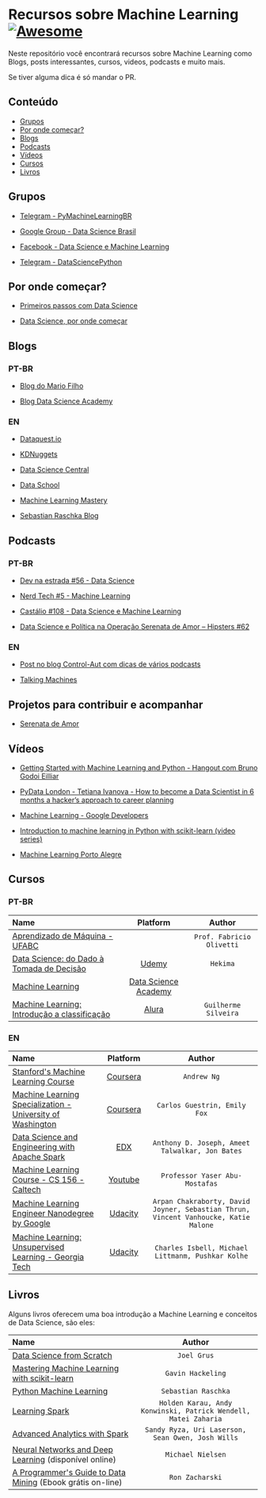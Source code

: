 # Recursos sobre Machine Learning [![Awesome](https://cdn.rawgit.com/sindresorhus/awesome/d7305f38d29fed78fa85652e3a63e154dd8e8829/media/badge.svg)](https://github.com/sindresorhus/awesome)

Neste repositório você encontrará recursos sobre Machine Learning como Blogs, posts interessantes, cursos, videos, podcasts e muito mais.

Se tiver alguma dica é só mandar o PR.

## Conteúdo 
<!-- 
	generated by readme-toc
	npm i -g readme-toc
	to generate just run `toc`
-->

<!-- toc -->
  * [Grupos](#grupos)
  * [Por onde começar?](#por-onde-começar)
  * [Blogs](#blogs)
  * [Podcasts](#podcasts)
  * [Vídeos](#vídeos)
  * [Cursos](#cursos)
  * [Livros](#livros)

<!-- toc stop -->

## Grupos

- [Telegram - PyMachineLearningBR](https://telegram.me/PyMachineLearningBR)

- [Google Group - Data Science Brasil](https://groups.google.com/forum/#!forum/data-science-brasil)

- [Facebook - Data Science e Machine Learning](https://www.facebook.com/groups/DataScienceMachineLearningBR/)

- [Telegram - DataSciencePython](https://t.me/datasciencepython)

## Por onde começar?

- [Primeiros passos com Data Science](http://www.lerrua.com/blog/2016/03/08/primeiros-passos-com-data-science/)

- [Data Science, por onde começar](https://inspiradanacomputacao.github.io/aprender/data-science-por-onde-comecar-parte1/)

## Blogs

### PT-BR

- [Blog do Mario Filho](http://mariofilho.com/)

- [Blog Data Science Academy](http://datascienceacademy.com.br/blog/)

### EN

- [Dataquest.io](https://www.dataquest.io/blog/)

- [KDNuggets](http://www.kdnuggets.com/)

- [Data Science Central](http://www.datasciencecentral.com/)

- [Data School](http://www.dataschool.io/)

- [Machine Learning Mastery](http://machinelearningmastery.com/blog/)

- [Sebastian Raschka Blog](http://sebastianraschka.com/blog/)

## Podcasts

### PT-BR

- [Dev na estrada #56 - Data Science](http://devnaestrada.com.br/2016/06/03/data-science.html)

- [Nerd Tech #5 - Machine Learning](https://jovemnerd.com.br/nerdcast/nerdtech/machine-learning/)

- [Castálio #108 - Data Science e Machine Learning](http://castalio.info/episodio-108-data-science-e-machine-learning.html)

- [Data Science e Política na Operação Serenata de Amor – Hipsters #62](https://hipsters.tech/data-science-e-politica-na-operacao-serenata-de-amor-hipsters-62/)

### EN

- [Post no blog Control-Aut com dicas de vários podcasts](http://control-aut.com/2015/04/23/podcasts-data-science-machine-learning-e-artificial-intelligence/)

- [Talking Machines](http://www.thetalkingmachines.com)

## Projetos para contribuir e acompanhar
- [Serenata de Amor](http://serenata.datasciencebr.com/)

## Vídeos

- [Getting Started with Machine Learning and Python - Hangout com Bruno Godoi Eilliar](https://www.youtube.com/watch?v=rCsbaHhvxfI)

- [PyData London - Tetiana Ivanova - How to become a Data Scientist in 6 months a hacker’s approach to career planning](https://www.youtube.com/watch?v=rIofV14c0tc)

- [Machine Learning - Google Developers](https://www.youtube.com/watch?v=cKxRvEZd3Mw&list=PLT6elRN3Aer7ncFlaCz8Zz-4B5cnsrOMt)

- [Introduction to machine learning in Python with scikit-learn (video series)](http://www.dataschool.io/machine-learning-with-scikit-learn/)

- [Machine Learning Porto Alegre](https://www.youtube.com/channel/UCEUKz0QpGkk7sFlFG5V7w_A)



## Cursos

### PT-BR
| Name | Platform | Author |
| :--- | :---: | :---: |
| [Aprendizado de Máquina - UFABC](https://sites.google.com/site/fabricioolivetti/courses/aprendizado-de-maquina)||`Prof. Fabricio Olivetti`|
| [Data Science: do Dado à Tomada de Decisão](https://www.udemy.com/data-science-para-desenvolvedor-do-dado-a-tomada-de-decisao/)|[Udemy](https://www.udemy.com)|`Hekima`|
| [Machine Learning](http://www.datascienceacademy.com.br/pages/curso-machine-learning/)|[Data Science Academy](http://www.datascienceacademy.com.br/)||
| [Machine Learning: Introdução a classificação](https://www.alura.com.br/curso-online-introducao-a-machine-learning-com-classificacao)| [Alura](https://www.alura.com.br/)|`Guilherme Silveira`|

### EN
| Name | Platform | Author |
| :--- | :---: | :---: |
| [Stanford's Machine Learning Course](https://www.coursera.org/learn/machine-learning)|[Coursera](https://www.coursera.org/)|`Andrew Ng`|
| [Machine Learning Specialization - University of Washington](https://www.coursera.org/specializations/machine-learning)|[Coursera](https://www.coursera.org/)|`Carlos Guestrin, Emily Fox`|
| [Data Science and Engineering with Apache Spark](https://www.edx.org/xseries/data-science-engineering-apache-spark)|[EDX](https://www.edx.org)|`Anthony D. Joseph, Ameet Talwalkar, Jon Bates`|
| [Machine Learning Course - CS 156 - Caltech](https://www.youtube.com/playlist?list=PLD63A284B7615313A)|[Youtube](https://www.youtube.com)|`Professor Yaser Abu-Mostafas`|
| [Machine Learning Engineer Nanodegree by Google](https://www.udacity.com/course/machine-learning-engineer-nanodegree-by-google--nd009)|[Udacity](https://www.udacity.com/)|`Arpan Chakraborty, David Joyner, Sebastian Thrun, Vincent Vanhoucke, Katie Malone`|
| [Machine Learning: Unsupervised Learning - Georgia Tech](https://br.udacity.com/course/machine-learning-unsupervised-learning--ud741/)|[Udacity](https://www.udacity.com/)|`Charles Isbell, Michael Littmanm, Pushkar Kolhe`|

## Livros

Alguns livros oferecem uma boa introdução a Machine Learning e conceitos de Data Science, são eles:

| Name | Author |
| :--- | :---: |
| [Data Science from Scratch](http://shop.oreilly.com/product/0636920033400.do) | `Joel Grus` |
| [Mastering Machine Learning with scikit-learn](https://www.packtpub.com/big-data-and-business-intelligence/mastering-machine-learning-scikit-learn) | `Gavin Hackeling` |
| [Python Machine Learning](https://www.packtpub.com/big-data-and-business-intelligence/python-machine-learning) | `Sebastian Raschka` |
| [Learning Spark](http://shop.oreilly.com/product/0636920028512.do) | `Holden Karau, Andy Konwinski, Patrick Wendell, Matei Zaharia` |
| [Advanced Analytics with Spark](http://shop.oreilly.com/product/0636920035091.do?green=29054618-1EA1-52FA-9959-B510183F05DE&intcmp=af-mybuy-0636920035091.IP) | `Sandy Ryza, Uri Laserson, Sean Owen, Josh Wills` |
| [Neural Networks and Deep Learning](http://neuralnetworksanddeeplearning.com/) (disponível online) | `Michael Nielsen` |
| [A Programmer's Guide to Data Mining](http://guidetodatamining.com/) (Ebook grátis on-line)| `Ron Zacharski` |
